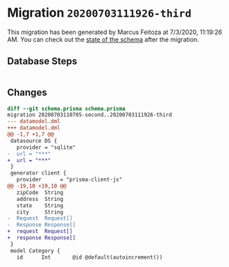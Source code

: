 # Migration `20200703111926-third`

This migration has been generated by Marcus Feitoza at 7/3/2020, 11:19:26 AM.
You can check out the [state of the schema](./schema.prisma) after the migration.

## Database Steps

```sql

```

## Changes

```diff
diff --git schema.prisma schema.prisma
migration 20200703110705-second..20200703111926-third
--- datamodel.dml
+++ datamodel.dml
@@ -1,7 +1,7 @@
 datasource DS {
   provider = "sqlite"
-  url = "***"
+  url = "***"
 }
 generator client {
   provider      = "prisma-client-js"
@@ -19,10 +19,10 @@
   zipCode  String
   address  String
   state    String
   city     String
-  Request  Request[]
-  Response Response[]
+  request  Request[]
+  response Response[]
 }
 model Category {
   id      Int       @id @default(autoincrement())
```


